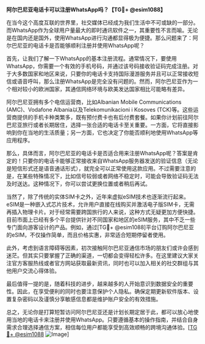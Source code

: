**阿尔巴尼亚电话卡可以注册WhatsApp吗？【TG💪+ @esim1088】**

在当今这个高度互联的世界里，社交媒体已经成为我们生活中不可或缺的一部分。而WhatsApp作为全球用户量最大的即时通讯软件之一，其重要性不言而喻。无论是在国内还是国外，使用WhatsApp进行沟通都显得极为便捷。那么问题来了：阿尔巴尼亚的电话卡是否能够顺利注册并使用WhatsApp呢？

首先，让我们了解一下WhatsApp的基本注册流程。通常情况下，要使用WhatsApp，你需要一个有效的手机号码，并通过该号码接收验证码完成注册。对于大多数国家和地区来说，只要你的电话卡支持国际漫游服务并且可以正常接收短信或语音呼叫，那么注册WhatsApp是完全没有问题的。然而，阿尔巴尼亚作为一个相对较小的欧洲国家，其通信网络环境与欧美发达国家相比可能略有差异。

阿尔巴尼亚拥有多个电信运营商，比如Albanian Mobile Communications (AMC)、Vodafone Albania以及Telekomunikacioni i Kosoves (TCK)等。这些运营商提供的手机卡种类繁多，既有预付费卡也有后付费套餐。如果你计划前往阿尔巴尼亚旅行或者长期居住，选择一张合适的电话卡至关重要。一方面，它将直接影响到你在当地的生活质量；另一方面，它也决定了你能否顺利地使用WhatsApp等应用程序。

那么，具体而言，阿尔巴尼亚的电话卡是否适合用来注册WhatsApp呢？答案是肯定的！只要你的电话卡能够正常接收来自WhatsApp服务器发送的验证信息（无论是短信形式还是语音通话形式），就完全可以正常使用这款应用。不过需要注意的是，在某些特殊情况下，比如信号较弱或者网络不稳定时，可能会导致验证码无法及时送达。这种情况下，你可以尝试更换位置或者稍后再试。

当然了，除了传统的实体SIM卡之外，近年来虚拟eSIM技术也逐渐流行起来。eSIM是一种嵌入式芯片技术，允许用户直接在线购买并激活电子版SIM卡，无需再插入物理卡片。对于经常需要跨国旅行的人来说，这种方式无疑更加方便快捷。目前市面上已经有多个平台提供针对不同国家和地区的eSIM服务，其中不乏一些专门面向游客设计的产品。例如，通过[TG💪+ @esim1088]平台订购阿尔巴尼亚的eSIM，不仅操作简单，而且价格实惠，非常适合短期停留者使用。

此外，考虑到语言障碍等因素，初次接触阿尔巴尼亚通信市场的朋友们或许会感到迷茫。但其实只要掌握了正确的渠道，一切都会变得轻松许多。在这里建议大家关注官方客服热线或者官方网站获取最新资讯，同时也可以加入相关的社交群组与其他用户交流心得体验。

最后值得一提的是，随着科技的进步，越来越多的人开始意识到数据安全的重要性。因此，在享受便利的同时也要注意保护个人隐私。确保定期更新软件版本、设置复杂密码以及谨慎分享敏感信息都是维护账户安全的有效措施。

总之，无论你是打算短暂访问阿尔巴尼亚还是计划长期定居于此，都可以放心地使用当地的电话卡来注册并使用WhatsApp。只要遵循基本的操作指南，并结合自身需求合理选择通信方案，相信每位用户都能享受到高效顺畅的跨境沟通体验。[[TG💪+ @esim1088](https://t.me/s/esim1088) ![Image](https://i.postimg.cc/4NQfJmqS/Snipaste-2025-05-13-00-14-12.png)]